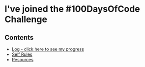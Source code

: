 # I've joined the #100DaysOfCode Challenge

## Contents
- [Log - click here to see my progress](log.md)
- [Self Rules](rules.md)
- [Resources](resources.md)

